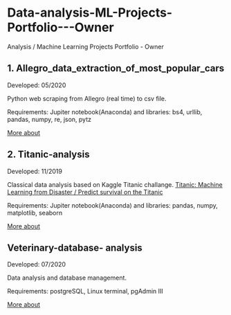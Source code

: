# Data-analysis-ML-Projects-Portfolio---Owner
Analysis / Machine Learning Projects Portfolio - Owner

## 1. Allegro_data_extraction_of_most_popular_cars

Developed: 05/2020 

Python web scraping from Allegro (real time) to csv file.

Requirements: Jupiter notebook(Anaconda) and libraries: bs4, urllib, pandas, numpy, re, json, pytz

[More about](https://github.com/MTrawinska/Allegro_extraction_popular_cars)


## 2. Titanic-analysis

Developed: 11/2019 

Classical data analysis based on Kaggle Titanic challange.
[Titanic: Machine Learning from Disaster / Predict survival on the Titanic](https://www.kaggle.com/c/titanic)

Requirements: Jupiter notebook(Anaconda) and libraries: pandas, numpy, matplotlib, seaborn

[More about](https://github.com/MTrawinska/Titanic-analysis)

## Veterinary-database- analysis

Developed: 07/2020

Data analysis and database management. 

Requirements: postgreSQL, Linux terminal, pgAdmin III

[More about](https://github.com/MTrawinska/Veterinary-application)
